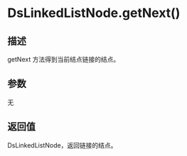 # DsLinkedListNode.getNext()

## 描述

getNext 方法得到当前结点链接的结点。

## 参数

无

## 返回值

DsLinkedListNode，返回链接的结点。
